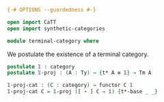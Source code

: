 ```agda
{-# OPTIONS --guardedness #-}

open import CaTT
open import synthetic-categories

module terminal-category where
```

We postulate the existence of a terminal category.

```agda
postulate 𝟙 : category
postulate 𝟙-proj : (A : Ty) → {t* A ≡ 𝟙} → Tm A

𝟙-proj-cat : (C : category) → functor C 𝟙
𝟙-proj-cat C = 𝟙-proj ([ ⋆ ] C ⇒ 𝟙) {t*-base _ _}
```